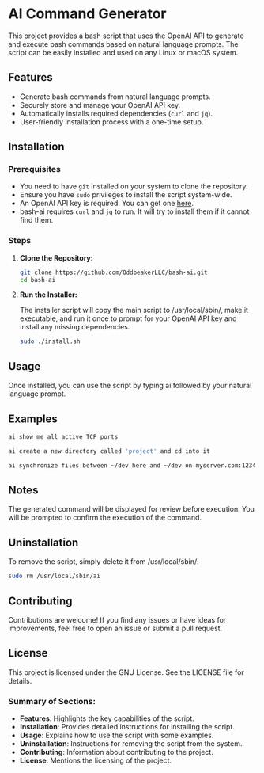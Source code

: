 # AI Command Generator

This project provides a bash script that uses the OpenAI API to generate and execute bash commands based on natural language prompts. The script can be easily installed and used on any Linux or macOS system.

## Features

- Generate bash commands from natural language prompts.
- Securely store and manage your OpenAI API key.
- Automatically installs required dependencies (`curl` and `jq`).
- User-friendly installation process with a one-time setup.

## Installation

### Prerequisites

- You need to have `git` installed on your system to clone the repository.
- Ensure you have `sudo` privileges to install the script system-wide.
- An OpenAI API key is required. You can get one [here](https://platform.openai.com/api-keys).
- bash-ai requires `curl` and `jq` to run. It will try to install them if it cannot find them.

### Steps

1. **Clone the Repository:**

   ```bash
   git clone https://github.com/OddbeakerLLC/bash-ai.git
   cd bash-ai
   ```

2. **Run the Installer:**

   The installer script will copy the main script to /usr/local/sbin/, make it executable, and run it once to prompt for your OpenAI API key and install any missing dependencies.

   ```bash
   sudo ./install.sh
   ```

## Usage

Once installed, you can use the script by typing ai followed by your natural language prompt.

## Examples

```bash
ai show me all active TCP ports

ai create a new directory called 'project' and cd into it

ai synchronize files between ~/dev here and ~/dev on myserver.com:1234
```

## Notes

The generated command will be displayed for review before execution.
You will be prompted to confirm the execution of the command.

## Uninstallation

To remove the script, simply delete it from /usr/local/sbin/:

```bash
sudo rm /usr/local/sbin/ai
```

## Contributing

Contributions are welcome! If you find any issues or have ideas for improvements, feel free to open an issue or submit a pull request.

## License

This project is licensed under the GNU License. See the LICENSE file for details.

### Summary of Sections:

- **Features**: Highlights the key capabilities of the script.
- **Installation**: Provides detailed instructions for installing the script.
- **Usage**: Explains how to use the script with some examples.
- **Uninstallation**: Instructions for removing the script from the system.
- **Contributing**: Information about contributing to the project.
- **License**: Mentions the licensing of the project.
